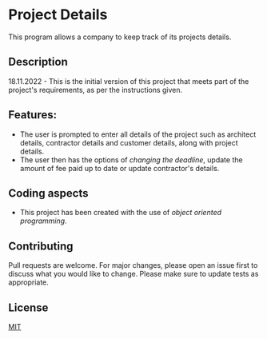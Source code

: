 # Project Details
This program allows a company to keep track of its projects details.
## Description
18.11.2022 - This is the initial version of this project that meets part of the project's requirements, as per the instructions given.
## Features:
* The user is prompted to enter all details of the project such as architect details, contractor details and customer details, along with project details. 
* The user then has the options of *changing the deadline*, update the amount of fee paid up to date or update contractor's details.

## Coding aspects
* This project has been created with the use of *object oriented programming*.
## Contributing
Pull requests are welcome. For major changes, please open an issue first
to discuss what you would like to change.
Please make sure to update tests as appropriate.
## License
[MIT](https://choosealicense.com/licenses/mit/)
